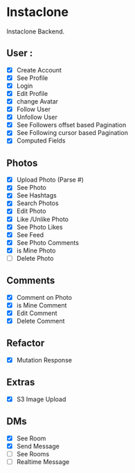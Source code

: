 # Instaclone

Instaclone Backend.

## User : 

- [X] Create Account
- [X] See Profile
- [X] Login
- [X] Edit Profile
- [X] change Avatar
- [X] Follow User
- [X] Unfollow User
- [X] See Followers offset based Pagination
- [X] See Following cursor based Pagination
- [X] Computed Fields

## Photos

- [X] Upload Photo (Parse #)
- [X] See Photo
- [X] See Hashtags
- [X] Search Photos
- [X] Edit Photo
- [X] Like /Unlike Photo
- [X] See Photo Likes
- [X] See Feed
- [X] See Photo Comments
- [X] is Mine Photo
- [ ] Delete Photo

## Comments
- [X] Comment on Photo
- [X] is Mine Comment
- [X] Edit Comment
- [X] Delete Comment

## Refactor
- [X] Mutation Response

## Extras

- [X] S3 Image Upload

## DMs

- [X] See Room
- [X] Send Message
- [ ] See Rooms
- [ ] Realtime Message